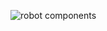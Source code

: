 
![robot components](https://github.com/DexterTaha/WRO-2024-FUTURE-ENGINEERS/assets/130682580/cf044a31-d02e-4ec0-8634-870cd3d9da88)
